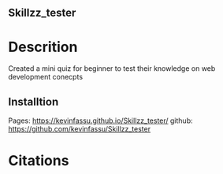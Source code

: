 ## Skillzz_tester

# Descrition
Created a mini quiz for beginner to test their knowledge on web development conecpts

## Installtion 
Pages: https://kevinfassu.github.io/Skillzz_tester/
github: https://github.com/kevinfassu/Skillzz_tester

# Citations 
